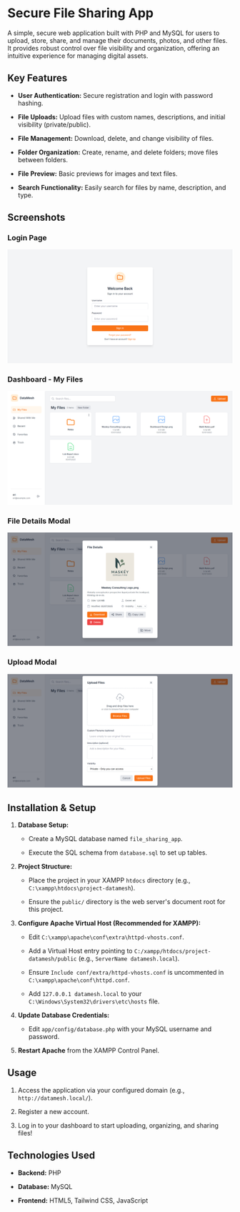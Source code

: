 # Secure File Sharing App

A simple, secure web application built with PHP and MySQL for users to upload, store, share, and manage their documents, photos, and other files. It provides robust control over file visibility and organization, offering an intuitive experience for managing digital assets.

## Key Features

- **User Authentication:** Secure registration and login with password hashing.

- **File Uploads:** Upload files with custom names, descriptions, and initial visibility (private/public).

- **File Management:** Download, delete, and change visibility of files.

- **Folder Organization:** Create, rename, and delete folders; move files between folders.

- **File Preview:** Basic previews for images and text files.

- **Search Functionality:** Easily search for files by name, description, and type.

## Screenshots

### Login Page

![Login Page Screenshot](./screenshots/login-page.png)

### Dashboard - My Files

![Dashboard My Files Screenshot](./screenshots/dashboard-page.png)

### File Details Modal

![File Details Modal Screenshot](./screenshots/detail-modal.png)

### Upload Modal

![Upload Modal Screenshot](./screenshots/upload-modal.png)

## Installation & Setup

1.  **Database Setup:**

    - Create a MySQL database named `file_sharing_app`.

    - Execute the SQL schema from `database.sql` to set up tables.

2.  **Project Structure:**

    - Place the project in your XAMPP `htdocs` directory (e.g., `C:\xampp\htdocs\project-datamesh`).

    - Ensure the `public/` directory is the web server's document root for this project.

3.  **Configure Apache Virtual Host (Recommended for XAMPP):**

    - Edit `C:\xampp\apache\conf\extra\httpd-vhosts.conf`.

    - Add a Virtual Host entry pointing to `C:/xampp/htdocs/project-datamesh/public` (e.g., `ServerName datamesh.local`).

    - Ensure `Include conf/extra/httpd-vhosts.conf` is uncommented in `C:\xampp\apache\conf\httpd.conf`.

    - Add `127.0.0.1 datamesh.local` to your `C:\Windows\System32\drivers\etc\hosts` file.

4.  **Update Database Credentials:**

    - Edit `app/config/database.php` with your MySQL username and password.

5.  **Restart Apache** from the XAMPP Control Panel.

## Usage

1.  Access the application via your configured domain (e.g., `http://datamesh.local/`).

2.  Register a new account.

3.  Log in to your dashboard to start uploading, organizing, and sharing files!

## Technologies Used

- **Backend:** PHP

- **Database:** MySQL

- **Frontend:** HTML5, Tailwind CSS, JavaScript
